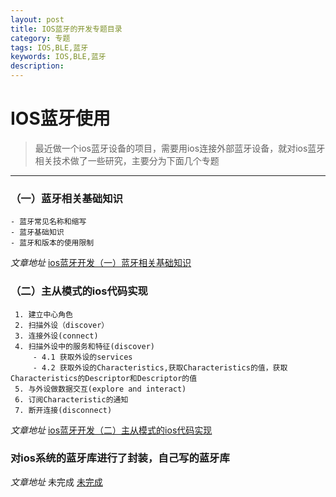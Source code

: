 ```yaml
---
layout: post
title: IOS蓝牙的开发专题目录
category: 专题
tags: IOS,BLE,蓝牙
keywords: IOS,BLE,蓝牙
description: 
---
```


# IOS蓝牙使用

> 最近做一个ios蓝牙设备的项目，需要用ios连接外部蓝牙设备，就对ios蓝牙相关技术做了一些研究，主要分为下面几个专题
---

### （一）蓝牙相关基础知识

    - 蓝牙常见名称和缩写
    - 蓝牙基础知识
    - 蓝牙和版本的使用限制

_文章地址_ [ios蓝牙开发（一）蓝牙相关基础知识](/2015/07/17/ios-BLE-1.html)

### （二）主从模式的ios代码实现

     1. 建立中心角色
     2. 扫描外设（discover）
     3. 连接外设(connect)
     4. 扫描外设中的服务和特征(discover)
         - 4.1 获取外设的services
         - 4.2 获取外设的Characteristics,获取Characteristics的值，获取Characteristics的Descriptor和Descriptor的值
     5. 与外设做数据交互(explore and interact)
     6. 订阅Characteristic的通知
     7. 断开连接(disconnect)

_文章地址_  [ios蓝牙开发（二）主从模式的ios代码实现](/2015/08/14/ios-BLE-2.html)

### 对ios系统的蓝牙库进行了封装，自己写的蓝牙库

_文章地址_  未完成 [未完成](#)


